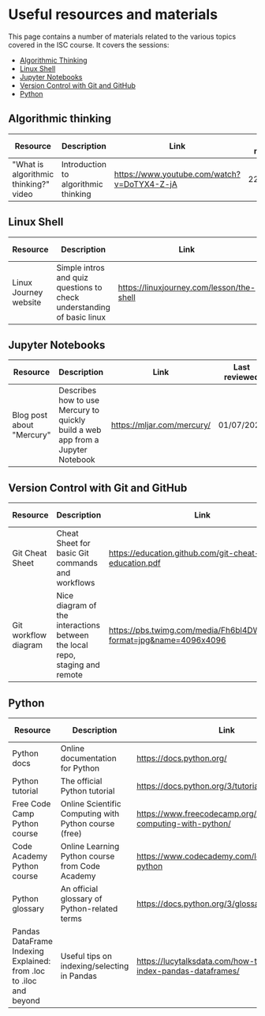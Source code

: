 # Useful resources and materials

This page contains a number of materials related to the various topics covered in the ISC course. It covers the sessions:

- [Algorithmic Thinking](#AlgorithmicThinking)
- [Linux Shell](#LinuxShell)
- [Jupyter Notebooks](#JupyterNotebooks)
- [Version Control with Git and GitHub](#VersionControlwithGitandGitHub)
- [Python](#Python)

## Algorithmic thinking

| **Resource** | **Description** | **Link** | **Last reviewed** |
| ------------ | --------------- | -------- | ----------------- |
| "What is algorithmic thinking?" video | Introduction to algorithmic thinking | https://www.youtube.com/watch?v=DoTYX4-Z-jA | 22/11/2021 |
 
## Linux Shell

| **Resource** | **Description** | **Link** | **Last reviewed** |
| ------------ | --------------- | -------- | ----------------- |
| Linux Journey website | Simple intros and quiz questions to check understanding of basic linux | https://linuxjourney.com/lesson/the-shell | 01/07/2022 |


## Jupyter Notebooks

| **Resource** | **Description** | **Link** | **Last reviewed** |
| ------------ | --------------- | -------- | ----------------- |
| Blog post about "Mercury" | Describes how to use Mercury to quickly build a web app from a Jupyter Notebook | https://mljar.com/mercury/ | 01/07/2022 |

## Version Control with Git and GitHub

| **Resource** | **Description** | **Link** | **Last reviewed** |
| ------------ | --------------- | -------- | ----------------- |
| Git Cheat Sheet | Cheat Sheet for basic Git commands and workflows | https://education.github.com/git-cheat-sheet-education.pdf | 22/11/2021 |
| Git workflow diagram | Nice diagram of the interactions between the local repo, staging and remote | https://pbs.twimg.com/media/Fh6bl4DWIAAZxse?format=jpg&name=4096x4096 | 21/11/2022 |

## Python

| **Resource** | **Description** | **Link** | **Last reviewed** |
| ------------ | --------------- | -------- | ----------------- |
| Python docs | Online documentation for Python | https://docs.python.org/ | 22/11/2021 |
| Python tutorial | The official Python tutorial | https://docs.python.org/3/tutorial/ | 22/11/2021 |
| Free Code Camp Python course | Online Scientific Computing with Python course (free) | https://www.freecodecamp.org/learn/scientific-computing-with-python/ | 22/11/2021 | 
| Code Academy Python course | Online Learning Python course from Code Academy | https://www.codecademy.com/learn/learn-python | 22/11/2021 |
| Python glossary | An official glossary of Python-related terms | https://docs.python.org/3/glossary.html | 15/09/2022 |
| Pandas DataFrame Indexing Explained: from .loc to .iloc and beyond | Useful tips on indexing/selecting in Pandas | https://lucytalksdata.com/how-to-effectively-index-pandas-dataframes/ | 29/09/2022 |
